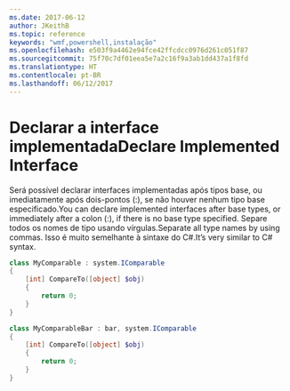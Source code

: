 ```yaml
---
ms.date: 2017-06-12
author: JKeithB
ms.topic: reference
keywords: "wmf,powershell,instalação"
ms.openlocfilehash: e503f9a4462e94fce42ffcdcc0976d261c051f87
ms.sourcegitcommit: 75f70c7df01eea5e7a2c16f9a3ab1dd437a1f8fd
ms.translationtype: HT
ms.contentlocale: pt-BR
ms.lasthandoff: 06/12/2017
---
```

# <a name="declare-implemented-interface"></a><span data-ttu-id="e0f9e-102">Declarar a interface implementada</span><span class="sxs-lookup"><span data-stu-id="e0f9e-102">Declare Implemented Interface</span></span>

<span data-ttu-id="e0f9e-103">Será possível declarar interfaces implementadas após tipos base, ou imediatamente após dois-pontos (:), se não houver nenhum tipo base especificado.</span><span class="sxs-lookup"><span data-stu-id="e0f9e-103">You can declare implemented interfaces after base types, or immediately after a colon (:), if there is no base type specified.</span></span> <span data-ttu-id="e0f9e-104">Separe todos os nomes de tipo usando vírgulas.</span><span class="sxs-lookup"><span data-stu-id="e0f9e-104">Separate all type names by using commas.</span></span> <span data-ttu-id="e0f9e-105">Isso é muito semelhante à sintaxe do C#.</span><span class="sxs-lookup"><span data-stu-id="e0f9e-105">It’s very similar to C# syntax.</span></span>

```PowerShell
class MyComparable : system.IComparable
{
    [int] CompareTo([object] $obj)
    {
        return 0;
    }
}

class MyComparableBar : bar, system.IComparable
{
    [int] CompareTo([object] $obj)
    {
        return 0;
    }
}
```

